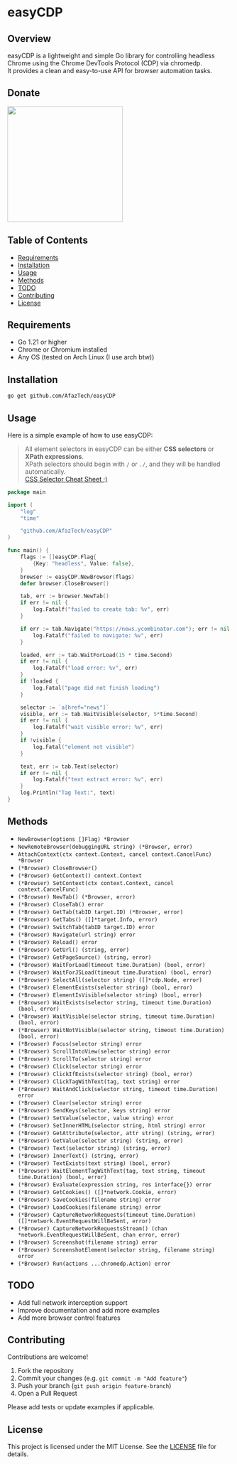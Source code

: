 # easyCDP

## Overview

easyCDP is a lightweight and simple Go library for controlling headless Chrome using the Chrome DevTools Protocol (CDP) via chromedp.  
It provides a clean and easy-to-use API for browser automation tasks.

## Donate

<a href="http://www.coffeete.ir/afaz">
  <img src="http://www.coffeete.ir/images/buttons/lemonchiffon.png" width="260" />
</a>

## Table of Contents

- [Requirements](#requirements)
- [Installation](#installation)
- [Usage](#usage)
- [Methods](#methods)
- [TODO](#todo)
- [Contributing](#contributing)
- [License](#license)

## Requirements

- Go 1.21 or higher  
- Chrome or Chromium installed  
- Any OS (tested on Arch Linux (I use arch btw))

## Installation

```bash
go get github.com/AfazTech/easyCDP
````

## Usage

Here is a simple example of how to use easyCDP:

> All element selectors in easyCDP can be either **CSS selectors** or **XPath expressions**.  
> XPath selectors should begin with `/` or `./`, and they will be handled automatically.  
> [CSS Selector Cheat Sheet ;)](https://github.com/AfazTech/easyCDP/blob/main/CSS-SELECTOR-CHEATSHEET.md)  

```go
package main

import (
	"log"
	"time"

	"github.com/AfazTech/easyCDP"
)

func main() {
	flags := []easyCDP.Flag{
		{Key: "headless", Value: false},
	}
	browser := easyCDP.NewBrowser(flags)
	defer browser.CloseBrowser()

	tab, err := browser.NewTab()
	if err != nil {
		log.Fatalf("failed to create tab: %v", err)
	}

	if err := tab.Navigate("https://news.ycombinator.com"); err != nil {
		log.Fatalf("failed to navigate: %v", err)
	}

	loaded, err := tab.WaitForLoad(15 * time.Second)
	if err != nil {
		log.Fatalf("load error: %v", err)
	}
	if !loaded {
		log.Fatal("page did not finish loading")
	}

	selector := `a[href="news"]`
	visible, err := tab.WaitVisible(selector, 5*time.Second)
	if err != nil {
		log.Fatalf("wait visible error: %v", err)
	}
	if !visible {
		log.Fatal("element not visible")
	}

	text, err := tab.Text(selector)
	if err != nil {
		log.Fatalf("text extract error: %v", err)
	}
	log.Println("Tag Text:", text)
}

```

## Methods

* `NewBrowser(options []Flag) *Browser`
* `NewRemoteBrowser(debuggingURL string) (*Browser, error)`
* `AttachContext(ctx context.Context, cancel context.CancelFunc) *Browser`
* `(*Browser) CloseBrowser()`
* `(*Browser) GetContext() context.Context`
* `(*Browser) SetContext(ctx context.Context, cancel context.CancelFunc)`
* `(*Browser) NewTab() (*Browser, error)`
* `(*Browser) CloseTab() error`
* `(*Browser) GetTab(tabID target.ID) (*Browser, error)`
* `(*Browser) GetTabs() ([]*target.Info, error)`
* `(*Browser) SwitchTab(tabID target.ID) error`
* `(*Browser) Navigate(url string) error`
* `(*Browser) Reload() error`
* `(*Browser) GetUrl() (string, error)`
* `(*Browser) GetPageSource() (string, error)`
* `(*Browser) WaitForLoad(timeout time.Duration) (bool, error)`
* `(*Browser) WaitForJSLoad(timeout time.Duration) (bool, error)`
* `(*Browser) SelectAll(selector string) ([]*cdp.Node, error)`
* `(*Browser) ElementExists(selector string) (bool, error)`
* `(*Browser) ElementIsVisible(selector string) (bool, error)`
* `(*Browser) WaitExists(selector string, timeout time.Duration) (bool, error)`
* `(*Browser) WaitVisible(selector string, timeout time.Duration) (bool, error)`
* `(*Browser) WaitNotVisible(selector string, timeout time.Duration) (bool, error)`
* `(*Browser) Focus(selector string) error`
* `(*Browser) ScrollIntoView(selector string) error`
* `(*Browser) ScrollTo(selector string) error`
* `(*Browser) Click(selector string) error`
* `(*Browser) ClickIfExists(selector string) (bool, error)`
* `(*Browser) ClickTagWithText(tag, text string) error`
* `(*Browser) WaitAndClick(selector string, timeout time.Duration) error`
* `(*Browser) Clear(selector string) error`
* `(*Browser) SendKeys(selector, keys string) error`
* `(*Browser) SetValue(selector, value string) error`
* `(*Browser) SetInnerHTML(selector string, html string) error`
* `(*Browser) GetAttribute(selector, attr string) (string, error)`
* `(*Browser) GetValue(selector string) (string, error)`
* `(*Browser) Text(selector string) (string, error)`
* `(*Browser) InnerText() (string, error)`
* `(*Browser) TextExists(text string) (bool, error)`
* `(*Browser) WaitElementTagWithText(tag, text string, timeout time.Duration) (bool, error)`
* `(*Browser) Evaluate(expression string, res interface{}) error`
* `(*Browser) GetCookies() ([]*network.Cookie, error)`
* `(*Browser) SaveCookies(filename string) error`
* `(*Browser) LoadCookies(filename string) error`
* `(*Browser) CaptureNetworkRequests(timeout time.Duration) ([]*network.EventRequestWillBeSent, error)`
* `(*Browser) CaptureNetworkRequestsStream() (chan *network.EventRequestWillBeSent, chan error, error)`
* `(*Browser) Screenshot(filename string) error`
* `(*Browser) ScreenshotElement(selector string, filename string) error`
* `(*Browser) Run(actions ...chromedp.Action) error`

## TODO

* Add full network interception support
* Improve documentation and add more examples
* Add more browser control features

## Contributing

Contributions are welcome!

1. Fork the repository
2. Commit your changes (e.g. `git commit -m "Add feature"`)
3. Push your branch (`git push origin feature-branch`)
4. Open a Pull Request

Please add tests or update examples if applicable.

## License

This project is licensed under the MIT License. See the [LICENSE](https://github.com/AfazTech/easyCDP/blob/main/LICENSE) file for details.
